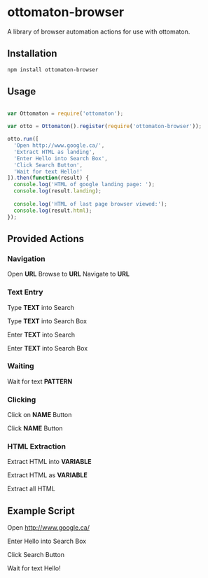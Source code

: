 # ottomaton-browser

A library of browser automation actions for use with ottomaton.

## Installation

```bash
npm install ottomaton-browser
```

## Usage

```js

var Ottomaton = require('ottomaton');

var otto = Ottomaton().register(require('ottomaton-browser'));

otto.run([
  'Open http://www.google.ca/',
  'Extract HTML as landing',
  'Enter Hello into Search Box',
  'Click Search Button',
  'Wait for text Hello!'
]).then(function(result) {
  console.log('HTML of google landing page: ');
  console.log(result.landing);
  
  console.log('HTML of last page browser viewed:');
  console.log(result.html);
});
```

## Provided Actions

### Navigation
Open **URL**
Browse to **URL**
Navigate to **URL**

### Text Entry

Type **TEXT** into Search

Type **TEXT** into Search Box

Enter **TEXT** into Search

Enter **TEXT** into Search Box

### Waiting

Wait for text **PATTERN**

### Clicking

Click on **NAME** Button

Click **NAME** Button

### HTML Extraction

Extract HTML into **VARIABLE**

Extract HTML as **VARIABLE**

Extract all HTML

## Example Script

Open http://www.google.ca/

Enter Hello into Search Box

Click Search Button

Wait for text Hello!
 



